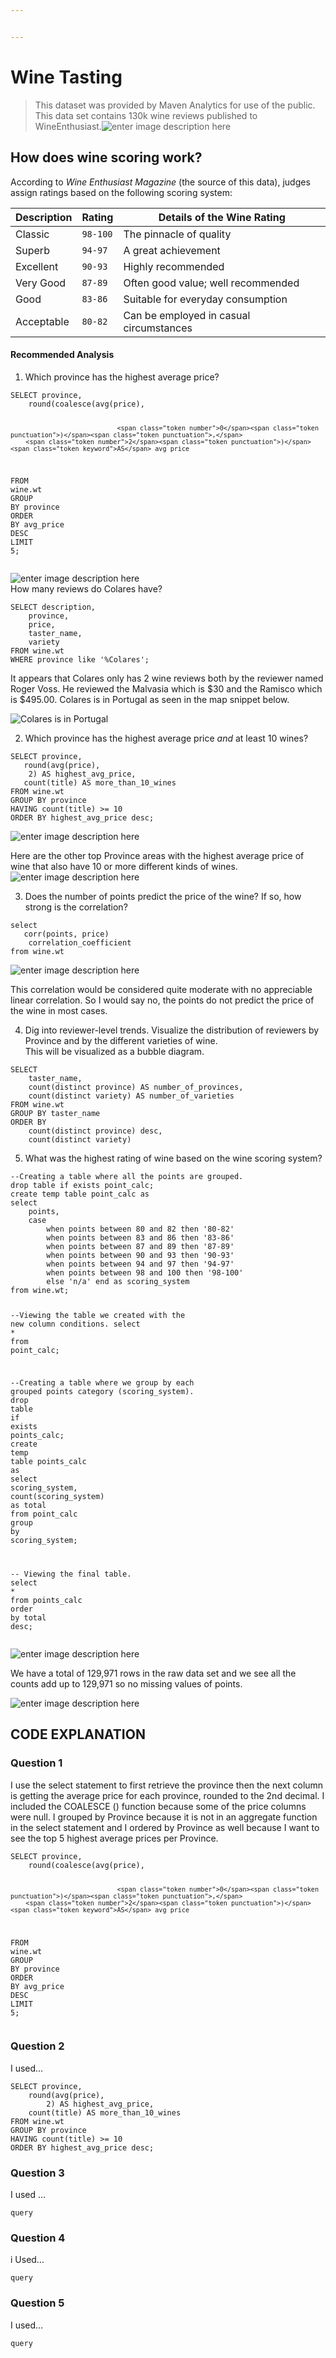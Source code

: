 ```yaml
---


---
```


<h1 id="wine-tasting"><span class="prefix"></span><span class="content">Wine Tasting</span><span class="suffix"></span></h1>
<blockquote>
<p>This dataset was provided by Maven Analytics for use of the public. This data set contains 130k wine reviews published to WineEnthusiast.<img src="https://i.ibb.co/4J194vR/image-2022-01-29-193933.png" alt="enter image description here"></p>
</blockquote>
<h2 id="how-does-wine-scoring-work"><span class="prefix"></span><span class="content">How does wine scoring work?</span><span class="suffix"></span></h2>
<p>According to <em>Wine Enthusiast Magazine</em> (the source of this data), judges assign ratings based on the following scoring system:</p>

<table>
<thead>
<tr>
<th>Description</th>
<th>Rating</th>
<th>Details of the Wine Rating</th>
</tr>
</thead>
<tbody>
<tr>
<td>Classic</td>
<td><code>98-100</code></td>
<td>The pinnacle of quality</td>
</tr>
<tr>
<td>Superb</td>
<td><code>94-97</code></td>
<td>A great achievement</td>
</tr>
<tr>
<td>Excellent</td>
<td><code>90-93</code></td>
<td>Highly recommended</td>
</tr>
<tr>
<td>Very Good</td>
<td><code>87-89</code></td>
<td>Often good value; well recommended</td>
</tr>
<tr>
<td>Good</td>
<td><code>83-86</code></td>
<td>Suitable for everyday consumption</td>
</tr>
<tr>
<td>Acceptable</td>
<td><code>80-82</code></td>
<td>Can be employed in casual circumstances</td>
</tr>
</tbody>
</table><h4 id="recommended-analysis"><span class="prefix"></span><span class="content">Recommended Analysis</span><span class="suffix"></span></h4>
<ol>
<li>Which province has the highest average price?</li>
</ol>
<pre class=" language-sql"><code class="prism  language-sql"><span class="token keyword">SELECT</span> province<span class="token punctuation">,</span>
	<span class="token function">round</span><span class="token punctuation">(</span><span class="token keyword">coalesce</span><span class="token punctuation">(</span><span class="token function">avg</span><span class="token punctuation">(</span>price<span class="token punctuation">)</span><span class="token punctuation">,</span>

								<span class="token number">0</span><span class="token punctuation">)</span><span class="token punctuation">,</span>
		<span class="token number">2</span><span class="token punctuation">)</span> <span class="token keyword">AS</span> avg_price
<span class="token keyword">FROM</span> wine<span class="token punctuation">.</span>wt
<span class="token keyword">GROUP</span> <span class="token keyword">BY</span> province
<span class="token keyword">ORDER</span> <span class="token keyword">BY</span> avg_price <span class="token keyword">DESC</span>
<span class="token keyword">LIMIT</span> <span class="token number">5</span><span class="token punctuation">;</span>
</code></pre>
<p><img src="https://i.ibb.co/kKvRYmp/image-2022-01-31-151029.png" alt="enter image description here"><br>
How many reviews do Colares have?</p>
<pre class=" language-sql"><code class="prism  language-sql"><span class="token keyword">SELECT</span> description<span class="token punctuation">,</span>
	province<span class="token punctuation">,</span>
	price<span class="token punctuation">,</span>
	taster_name<span class="token punctuation">,</span>
	variety
<span class="token keyword">FROM</span> wine<span class="token punctuation">.</span>wt
<span class="token keyword">WHERE</span> province <span class="token operator">like</span> <span class="token string">'%Colares'</span><span class="token punctuation">;</span>
</code></pre>
<p>It appears that Colares only has 2 wine reviews both by the reviewer named Roger Voss. He reviewed the Malvasia which is $30 and the Ramisco which is $495.00. Colares is in Portugal as seen in the map snippet below.</p>
<p><img src="https://i.ibb.co/kq1fPLf/image-2022-01-31-151159.png" alt="Colares is in Portugal"></p>
<ol start="2">
<li>Which province has the highest average price <em>and</em> at least 10 wines?</li>
</ol>
<pre class=" language-sql"><code class="prism  language-sql"><span class="token keyword">SELECT</span> province<span class="token punctuation">,</span>
   <span class="token function">round</span><span class="token punctuation">(</span><span class="token function">avg</span><span class="token punctuation">(</span>price<span class="token punctuation">)</span><span class="token punctuation">,</span>
   	<span class="token number">2</span><span class="token punctuation">)</span> <span class="token keyword">AS</span> highest_avg_price<span class="token punctuation">,</span>
   <span class="token function">count</span><span class="token punctuation">(</span>title<span class="token punctuation">)</span> <span class="token keyword">AS</span> more_than_10_wines
<span class="token keyword">FROM</span> wine<span class="token punctuation">.</span>wt
<span class="token keyword">GROUP</span> <span class="token keyword">BY</span> province
<span class="token keyword">HAVING</span> <span class="token function">count</span><span class="token punctuation">(</span>title<span class="token punctuation">)</span> <span class="token operator">&gt;=</span> <span class="token number">10</span>
<span class="token keyword">ORDER</span> <span class="token keyword">BY</span> highest_avg_price <span class="token keyword">desc</span><span class="token punctuation">;</span>
</code></pre>
<p><img src="https://i.ibb.co/9rs31n7/image-2022-02-05-182211.png" alt="enter image description here"></p>
<p>Here are the other top Province areas with the highest average price of wine that also have 10 or more different kinds of wines.<br>
<img src="https://i.ibb.co/ftTTTJz/image-2022-02-05-182344.png" alt="enter image description here"></p>
<ol start="3">
<li>Does the number of points predict the price of the wine? If so, how strong is the correlation?</li>
</ol>
<pre class=" language-sql"><code class="prism  language-sql"><span class="token keyword">select</span> 
   corr<span class="token punctuation">(</span>points<span class="token punctuation">,</span> price<span class="token punctuation">)</span>
   	correlation_coefficient
<span class="token keyword">from</span> wine<span class="token punctuation">.</span>wt
</code></pre>
<p><img src="https://i.ibb.co/Lztqz6M/image-2022-02-09-201747.png" alt="enter image description here"></p>
<p>This correlation would be considered quite moderate with no appreciable linear correlation. So I would say no, the points do not predict the price of the wine in most cases.</p>
<ol start="4">
<li>Dig into reviewer-level trends. Visualize the distribution of reviewers by Province and by the different varieties of wine.<br>
This will be visualized as a bubble diagram.</li>
</ol>
<pre class=" language-sql"><code class="prism  language-sql"><span class="token keyword">SELECT</span> 
	taster_name<span class="token punctuation">,</span>
	<span class="token function">count</span><span class="token punctuation">(</span><span class="token keyword">distinct</span> province<span class="token punctuation">)</span> <span class="token keyword">AS</span> number_of_provinces<span class="token punctuation">,</span>
	<span class="token function">count</span><span class="token punctuation">(</span><span class="token keyword">distinct</span> variety<span class="token punctuation">)</span> <span class="token keyword">AS</span> number_of_varieties
<span class="token keyword">FROM</span> wine<span class="token punctuation">.</span>wt
<span class="token keyword">GROUP</span> <span class="token keyword">BY</span> taster_name
<span class="token keyword">ORDER</span> <span class="token keyword">BY</span>
	<span class="token function">count</span><span class="token punctuation">(</span><span class="token keyword">distinct</span> province<span class="token punctuation">)</span> <span class="token keyword">desc</span><span class="token punctuation">,</span>
	<span class="token function">count</span><span class="token punctuation">(</span><span class="token keyword">distinct</span> variety<span class="token punctuation">)</span>    
</code></pre>
<ol start="5">
<li>What was the highest rating of wine based on the wine scoring system?</li>
</ol>
<pre class=" language-sql"><code class="prism  language-sql"><span class="token comment">--Creating a table where all the points are grouped.</span>
<span class="token keyword">drop</span> <span class="token keyword">table</span> <span class="token keyword">if</span> <span class="token keyword">exists</span> point_calc<span class="token punctuation">;</span>
<span class="token keyword">create</span> <span class="token keyword">temp</span> <span class="token keyword">table</span> point_calc <span class="token keyword">as</span>
<span class="token keyword">select</span>
	points<span class="token punctuation">,</span>
	<span class="token keyword">case</span> 
		<span class="token keyword">when</span> points <span class="token operator">between</span> <span class="token number">80</span> <span class="token operator">and</span> <span class="token number">82</span> <span class="token keyword">then</span> <span class="token string">'80-82'</span>
		<span class="token keyword">when</span> points <span class="token operator">between</span> <span class="token number">83</span> <span class="token operator">and</span> <span class="token number">86</span> <span class="token keyword">then</span> <span class="token string">'83-86'</span>
		<span class="token keyword">when</span> points <span class="token operator">between</span> <span class="token number">87</span> <span class="token operator">and</span> <span class="token number">89</span> <span class="token keyword">then</span> <span class="token string">'87-89'</span>
		<span class="token keyword">when</span> points <span class="token operator">between</span> <span class="token number">90</span> <span class="token operator">and</span> <span class="token number">93</span> <span class="token keyword">then</span> <span class="token string">'90-93'</span>
		<span class="token keyword">when</span> points <span class="token operator">between</span> <span class="token number">94</span> <span class="token operator">and</span> <span class="token number">97</span> <span class="token keyword">then</span> <span class="token string">'94-97'</span>
		<span class="token keyword">when</span> points <span class="token operator">between</span> <span class="token number">98</span> <span class="token operator">and</span> <span class="token number">100</span> <span class="token keyword">then</span> <span class="token string">'98-100'</span>
		<span class="token keyword">else</span> <span class="token string">'n/a'</span> <span class="token keyword">end</span> <span class="token keyword">as</span> scoring_system
<span class="token keyword">from</span> wine<span class="token punctuation">.</span>wt<span class="token punctuation">;</span>


<span class="token comment">--Viewing the table we created with the new column conditions.</span>
<span class="token keyword">select</span> <span class="token operator">*</span> <span class="token keyword">from</span> point_calc<span class="token punctuation">;</span>


<span class="token comment">--Creating a table where we group by each grouped points category (scoring_system).</span>
<span class="token keyword">drop</span> <span class="token keyword">table</span> <span class="token keyword">if</span> <span class="token keyword">exists</span> points_calc<span class="token punctuation">;</span>
<span class="token keyword">create</span> <span class="token keyword">temp</span> <span class="token keyword">table</span> points_calc <span class="token keyword">as</span>
<span class="token keyword">select</span>
	scoring_system<span class="token punctuation">,</span>
	<span class="token function">count</span><span class="token punctuation">(</span>scoring_system<span class="token punctuation">)</span> <span class="token keyword">as</span> total
<span class="token keyword">from</span> point_calc
<span class="token keyword">group</span> <span class="token keyword">by</span> scoring_system<span class="token punctuation">;</span>


<span class="token comment">-- Viewing the final table.</span>
<span class="token keyword">select</span> <span class="token operator">*</span> <span class="token keyword">from</span> points_calc
<span class="token keyword">order</span> <span class="token keyword">by</span> total <span class="token keyword">desc</span><span class="token punctuation">;</span>
</code></pre>
<p><img src="https://i.ibb.co/VvFrj3z/image-2022-02-18-204852.png" alt="enter image description here"></p>
<p>We have a total of 129,971 rows in the raw data set and we see all the counts add up to 129,971 so no missing values of points.</p>
<p><img src="https://i.ibb.co/dMrjx7g/image-2022-02-18-204719.png" alt="enter image description here"></p>
<h2 id="code-explanation"><span class="prefix"></span><span class="content">CODE EXPLANATION</span><span class="suffix"></span></h2>
<h3 id="question-1"><span class="prefix"></span><span class="content">Question 1</span><span class="suffix"></span></h3>
<p>I use the select statement to first retrieve the province then the next column is getting the average price for each province, rounded to the 2nd decimal. I included the COALESCE () function because some of the price columns were null. I grouped by Province because it is not in an aggregate function in the select statement and I ordered by Province as well because I want to see the top 5 highest average prices per Province.</p>
<pre class=" language-sql"><code class="prism  language-sql"><span class="token keyword">SELECT</span> province<span class="token punctuation">,</span>
	<span class="token function">round</span><span class="token punctuation">(</span><span class="token keyword">coalesce</span><span class="token punctuation">(</span><span class="token function">avg</span><span class="token punctuation">(</span>price<span class="token punctuation">)</span><span class="token punctuation">,</span>

								<span class="token number">0</span><span class="token punctuation">)</span><span class="token punctuation">,</span>
		<span class="token number">2</span><span class="token punctuation">)</span> <span class="token keyword">AS</span> avg_price
<span class="token keyword">FROM</span> wine<span class="token punctuation">.</span>wt
<span class="token keyword">GROUP</span> <span class="token keyword">BY</span> province
<span class="token keyword">ORDER</span> <span class="token keyword">BY</span> avg_price <span class="token keyword">DESC</span>
<span class="token keyword">LIMIT</span> <span class="token number">5</span><span class="token punctuation">;</span>
</code></pre>
<h3 id="question-2"><span class="prefix"></span><span class="content">Question 2</span><span class="suffix"></span></h3>
<p>I used…</p>
<pre class=" language-sql"><code class="prism  language-sql"><span class="token keyword">SELECT</span> province<span class="token punctuation">,</span>
	<span class="token function">round</span><span class="token punctuation">(</span><span class="token function">avg</span><span class="token punctuation">(</span>price<span class="token punctuation">)</span><span class="token punctuation">,</span>
		<span class="token number">2</span><span class="token punctuation">)</span> <span class="token keyword">AS</span> highest_avg_price<span class="token punctuation">,</span>
	<span class="token function">count</span><span class="token punctuation">(</span>title<span class="token punctuation">)</span> <span class="token keyword">AS</span> more_than_10_wines
<span class="token keyword">FROM</span> wine<span class="token punctuation">.</span>wt
<span class="token keyword">GROUP</span> <span class="token keyword">BY</span> province
<span class="token keyword">HAVING</span> <span class="token function">count</span><span class="token punctuation">(</span>title<span class="token punctuation">)</span> <span class="token operator">&gt;=</span> <span class="token number">10</span>
<span class="token keyword">ORDER</span> <span class="token keyword">BY</span> highest_avg_price <span class="token keyword">desc</span><span class="token punctuation">;</span>
</code></pre>
<h3 id="question-3"><span class="prefix"></span><span class="content">Question 3</span><span class="suffix"></span></h3>
<p>I used …</p>
<pre class=" language-sql"><code class="prism  language-sql">query
</code></pre>
<h3 id="question-4"><span class="prefix"></span><span class="content">Question 4</span><span class="suffix"></span></h3>
<p>i Used…</p>
<pre class=" language-sql"><code class="prism  language-sql">query
</code></pre>
<h3 id="question-5"><span class="prefix"></span><span class="content">Question 5</span><span class="suffix"></span></h3>
<p>I used…</p>
<pre class=" language-sql"><code class="prism  language-sql">query
</code></pre>

